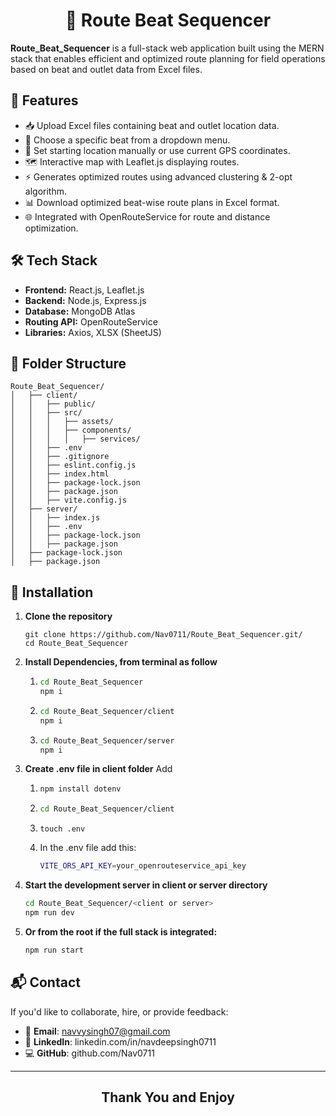 <h1 align="center" style="bold">
🚗 Route Beat Sequencer
</h1>   

**Route_Beat_Sequencer** is a full-stack web application built using the MERN stack that enables efficient and optimized route planning for field operations based on beat and outlet data from Excel files.

## 🌟 Features

- 📥 Upload Excel files containing beat and outlet location data.
- 📌 Choose a specific beat from a dropdown menu.
- 📍 Set starting location manually or use current GPS coordinates.
- 🗺️ Interactive map with Leaflet.js displaying routes.
- ⚡ Generates optimized routes using advanced clustering & 2-opt algorithm.
- 📊 Download optimized beat-wise route plans in Excel format.
- 🌐 Integrated with OpenRouteService for route and distance optimization.

## 🛠️ Tech Stack

- **Frontend:** React.js, Leaflet.js
- **Backend:** Node.js, Express.js
- **Database:** MongoDB Atlas
- **Routing API:** OpenRouteService
- **Libraries:** Axios, XLSX (SheetJS)

## 📁 Folder Structure
```
Route_Beat_Sequencer/
│   ├── client/
│   │   ├── public/
│   │   ├── src/
│   │   │   ├── assets/
│   │   │   ├── components/
│   │   │   │   ├── services/
│   │   ├── .env
│   │   ├── .gitignore
│   │   ├── eslint.config.js
│   │   ├── index.html
│   │   ├── package-lock.json
│   │   ├── package.json
│   │   ├── vite.config.js
│   ├── server/
│   │   ├── index.js
│   │   ├── .env
│   │   ├── package-lock.json
│   │   ├── package.json
│   ├── package-lock.json
│   ├── package.json
```

## 🔧 Installation

1. **Clone the repository**
   ```
   git clone https://github.com/Nav0711/Route_Beat_Sequencer.git/
   cd Route_Beat_Sequencer
   ```
2. **Install Dependencies, from terminal as follow**
   1) ```bash
      cd Route_Beat_Sequencer
      npm i
      ```
   2) ```bash
      cd Route_Beat_Sequencer/client
      npm i
      ```
   3) ```bash
      cd Route_Beat_Sequencer/server
      npm i
      ```
3. **Create .env file in client folder**
   Add
   1) ```bash
      npm install dotenv
      ```
   2) ```bash
      cd Route_Beat_Sequencer/client
      ```
   3) ```
      touch .env
      ```
   4) In the .env file add this:
      ```bash
      VITE_ORS_API_KEY=your_openrouteservice_api_key
      ```
4. **Start the development server in client or server directory**
   ```bash
   cd Route_Beat_Sequencer/<client or server>
   npm run dev
   ```
5. **Or from the root if the full stack is integrated:**
    ```bash
   npm run start
   ```


    
## 📬 Contact
If you'd like to collaborate, hire, or provide feedback:

- 📧 **Email**: navvysingh07@gmail.com
- 🔗 **LinkedIn**: linkedin.com/in/navdeepsingh0711
- 💻 **GitHub**: github.com/Nav0711

---

<h2 align="center">
   Thank You and Enjoy
</h2>
